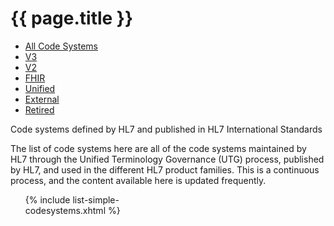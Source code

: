 # {{ page.title }}

<ul class="nav nav-tabs">
  <li class="active"><a href="#">All Code Systems</a></li>
  <li><a href="codesystems-v3.html">V3</a></li>
  <li><a href="codesystems-v2.html">V2</a></li>
  <li><a href="codesystems-fhir.html">FHIR</a></li>
  <li><a href="codesystems-unified.html">Unified</a></li>
  <li><a href="codesystems-external.html">External</a></li>
  <li><a href="codesystems-retired.html">Retired</a></li>
</ul>

Code systems defined by HL7 and published in HL7 International Standards

The list of code systems here are all of the code systems maintained by HL7 through the Unified Terminology Governance (UTG) process, published by HL7, and used in the different HL7 product families.   This is a continuous process, and the content available here is updated frequently.

<ul style="-moz-column-count: 3; -moz-column-gap: 10px; -webkit-column-count: 3; -webkit-column-gap: 10px; column-count: 3; column-gap: 10px">
{% include list-simple-codesystems.xhtml %}
</ul>
